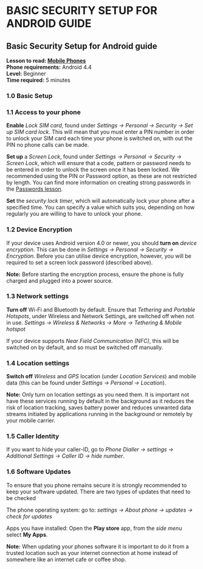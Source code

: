 [Title]: # ()
[Difficulty]: # (Principiante)
[Order]: # (0)

# BASIC SECURITY SETUP FOR ANDROID GUIDE

## Basic Security Setup for Android guide

**Lesson to read: [Mobile Phones](umbrella://lesson/mobile-phones)**  
**Phone requirements:** Android 4.4  
**Level:** Beginner  
**Time required:** 5 minutes

### 1.0 Basic Setup

### 1.1 Access to your phone

**Enable** _Lock SIM card_, found under _Settings -> Personal -> Security -> Set up SIM card lock_. This will mean that you must enter a PIN number in order to unlock your SIM card each time your phone is switched on, with out the PIN no phone calls can be made.

**Set up** a _Screen Lock_, found under _Settings -> Personal -> Security -> Screen Lock_, which will ensure that a code, pattern or password needs to be entered in order to unlock the screen once it has been locked. We recommended using the PIN or Password option, as these are not restricted by length. You can find more information on creating strong passwords in the [Passwords lesson](umbrella://lesson/passwords).

**Set** the _security lock timer_, which will automatically lock your phone after a specified time. You can specify a value which suits you, depending on how regularly you are willing to have to unlock your phone.

### 1.2 Device Encryption

If your device uses Android version 4.0 or newer, you should **turn on** _device encryption_. This can be done in _Settings -> Personal -> Security -> Encryption_. Before you can utilise device encryption, however, you will be required to set a screen lock password (described above).

**Note:** Before starting the encryption process, ensure the phone is fully charged and plugged into a power source.

### 1.3 Network settings

**Turn off** Wi-Fi and Bluetooth by default. Ensure that _Tethering_ and _Portable Hotspots_, under Wireless and Network Settings, are switched off when not in use. _Settings -> Wireless & Networks -> More -> Tethering & Mobile hotspot_

If your device supports _Near Field Communication (NFC)_, this will be switched on by default, and so must be switched off manually.

### 1.4 Location settings

**Switch off** _Wireless_ and _GPS_ location (under _Location Services_) and mobile data (this can be found under _Settings -> Personal -> Location_).

**Note:** Only turn on location settings as you need them. It is important not have these services running by default in the background as it reduces the risk of location tracking, saves battery power and reduces unwanted data streams initiated by applications running in the background or remotely by your mobile carrier.

### 1.5 Caller Identity

If you want to hide your caller-ID, go to _Phone Dialler -> settings -> Additional Settings -> Caller ID -> hide number_.

### 1.6 Software Updates

To ensure that you phone remains secure it is strongly recommended to keep your software updated. There are two types of updates that need to be checked

The phone operating system: go to: _settings -> About phone -> updates -> check for updates_

Apps you have installed: Open the **Play store** app, from the _side menu_ select **My Apps**.

**Note:** When updating your phones software it is important to do it from a trusted location such as your internet connection at home instead of somewhere like an internet cafe or coffee shop.